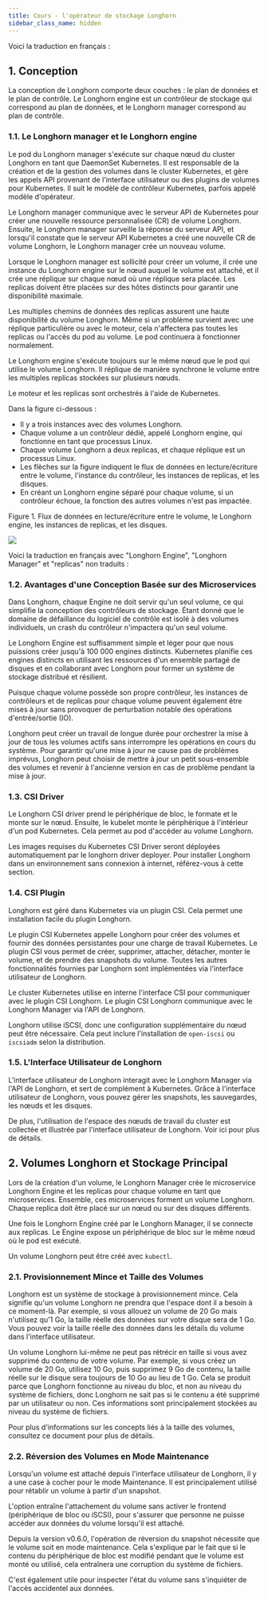 ```yaml
---
title: Cours - l'opérateur de stockage Longhorn
sidebar_class_name: hidden
---
```


Voici la traduction en français :

## 1. Conception

La conception de Longhorn comporte deux couches : le plan de données et le plan de contrôle. Le Longhorn engine est un contrôleur de stockage qui correspond au plan de données, et le Longhorn manager correspond au plan de contrôle.

### 1.1. Le Longhorn manager et le Longhorn engine

Le pod du Longhorn manager s'exécute sur chaque nœud du cluster Longhorn en tant que DaemonSet Kubernetes. Il est responsable de la création et de la gestion des volumes dans le cluster Kubernetes, et gère les appels API provenant de l'interface utilisateur ou des plugins de volumes pour Kubernetes. Il suit le modèle de contrôleur Kubernetes, parfois appelé modèle d'opérateur.

Le Longhorn manager communique avec le serveur API de Kubernetes pour créer une nouvelle ressource personnalisée (CR) de volume Longhorn. Ensuite, le Longhorn manager surveille la réponse du serveur API, et lorsqu'il constate que le serveur API Kubernetes a créé une nouvelle CR de volume Longhorn, le Longhorn manager crée un nouveau volume.

Lorsque le Longhorn manager est sollicité pour créer un volume, il crée une instance du Longhorn engine sur le nœud auquel le volume est attaché, et il crée une réplique sur chaque nœud où une réplique sera placée. Les replicas doivent être placées sur des hôtes distincts pour garantir une disponibilité maximale.

Les multiples chemins de données des replicas assurent une haute disponibilité du volume Longhorn. Même si un problème survient avec une réplique particulière ou avec le moteur, cela n'affectera pas toutes les replicas ou l'accès du pod au volume. Le pod continuera à fonctionner normalement.

Le Longhorn engine s'exécute toujours sur le même nœud que le pod qui utilise le volume Longhorn. Il réplique de manière synchrone le volume entre les multiples replicas stockées sur plusieurs nœuds.

Le moteur et les replicas sont orchestrés à l'aide de Kubernetes.

Dans la figure ci-dessous :

- Il y a trois instances avec des volumes Longhorn.
- Chaque volume a un contrôleur dédié, appelé Longhorn engine, qui fonctionne en tant que processus Linux.
- Chaque volume Longhorn a deux replicas, et chaque réplique est un processus Linux.
- Les flèches sur la figure indiquent le flux de données en lecture/écriture entre le volume, l'instance du contrôleur, les instances de replicas, et les disques.
- En créant un Longhorn engine séparé pour chaque volume, si un contrôleur échoue, la fonction des autres volumes n'est pas impactée.

Figure 1. Flux de données en lecture/écriture entre le volume, le Longhorn engine, les instances de replicas, et les disques.

![](/img/kubernetes/longhorn/how-longhorn-works.svg)

Voici la traduction en français avec "Longhorn Engine", "Longhorn Manager" et "replicas" non traduits :

### 1.2. Avantages d'une Conception Basée sur des Microservices

Dans Longhorn, chaque Engine ne doit servir qu'un seul volume, ce qui simplifie la conception des contrôleurs de stockage. Étant donné que le domaine de défaillance du logiciel de contrôle est isolé à des volumes individuels, un crash du contrôleur n'impactera qu'un seul volume.

Le Longhorn Engine est suffisamment simple et léger pour que nous puissions créer jusqu'à 100 000 engines distincts. Kubernetes planifie ces engines distincts en utilisant les ressources d'un ensemble partagé de disques et en collaborant avec Longhorn pour former un système de stockage distribué et résilient.

Puisque chaque volume possède son propre contrôleur, les instances de contrôleurs et de replicas pour chaque volume peuvent également être mises à jour sans provoquer de perturbation notable des opérations d'entrée/sortie (IO).

Longhorn peut créer un travail de longue durée pour orchestrer la mise à jour de tous les volumes actifs sans interrompre les opérations en cours du système. Pour garantir qu'une mise à jour ne cause pas de problèmes imprévus, Longhorn peut choisir de mettre à jour un petit sous-ensemble des volumes et revenir à l'ancienne version en cas de problème pendant la mise à jour.

### 1.3. CSI Driver

Le Longhorn CSI driver prend le périphérique de bloc, le formate et le monte sur le nœud. Ensuite, le kubelet monte le périphérique à l'intérieur d'un pod Kubernetes. Cela permet au pod d'accéder au volume Longhorn.

Les images requises du Kubernetes CSI Driver seront déployées automatiquement par le longhorn driver deployer. Pour installer Longhorn dans un environnement sans connexion à internet, référez-vous à cette section.

### 1.4. CSI Plugin

Longhorn est géré dans Kubernetes via un plugin CSI. Cela permet une installation facile du plugin Longhorn.

Le plugin CSI Kubernetes appelle Longhorn pour créer des volumes et fournir des données persistantes pour une charge de travail Kubernetes. Le plugin CSI vous permet de créer, supprimer, attacher, détacher, monter le volume, et de prendre des snapshots du volume. Toutes les autres fonctionnalités fournies par Longhorn sont implémentées via l'interface utilisateur de Longhorn.

Le cluster Kubernetes utilise en interne l'interface CSI pour communiquer avec le plugin CSI Longhorn. Le plugin CSI Longhorn communique avec le Longhorn Manager via l'API de Longhorn.

Longhorn utilise iSCSI, donc une configuration supplémentaire du nœud peut être nécessaire. Cela peut inclure l'installation de `open-iscsi` ou `iscsiadm` selon la distribution.

### 1.5. L'Interface Utilisateur de Longhorn

L'interface utilisateur de Longhorn interagit avec le Longhorn Manager via l'API de Longhorn, et sert de complément à Kubernetes. Grâce à l'interface utilisateur de Longhorn, vous pouvez gérer les snapshots, les sauvegardes, les nœuds et les disques.

De plus, l'utilisation de l'espace des nœuds de travail du cluster est collectée et illustrée par l'interface utilisateur de Longhorn. Voir ici pour plus de détails.

## 2. Volumes Longhorn et Stockage Principal

Lors de la création d'un volume, le Longhorn Manager crée le microservice Longhorn Engine et les replicas pour chaque volume en tant que microservices. Ensemble, ces microservices forment un volume Longhorn. Chaque replica doit être placé sur un nœud ou sur des disques différents.

Une fois le Longhorn Engine créé par le Longhorn Manager, il se connecte aux replicas. Le Engine expose un périphérique de bloc sur le même nœud où le pod est exécuté.

Un volume Longhorn peut être créé avec `kubectl`.

### 2.1. Provisionnement Mince et Taille des Volumes

Longhorn est un système de stockage à provisionnement mince. Cela signifie qu'un volume Longhorn ne prendra que l'espace dont il a besoin à ce moment-là. Par exemple, si vous allouez un volume de 20 Go mais n'utilisez qu'1 Go, la taille réelle des données sur votre disque sera de 1 Go. Vous pouvez voir la taille réelle des données dans les détails du volume dans l'interface utilisateur.

Un volume Longhorn lui-même ne peut pas rétrécir en taille si vous avez supprimé du contenu de votre volume. Par exemple, si vous créez un volume de 20 Go, utilisez 10 Go, puis supprimez 9 Go de contenu, la taille réelle sur le disque sera toujours de 10 Go au lieu de 1 Go. Cela se produit parce que Longhorn fonctionne au niveau du bloc, et non au niveau du système de fichiers, donc Longhorn ne sait pas si le contenu a été supprimé par un utilisateur ou non. Ces informations sont principalement stockées au niveau du système de fichiers.

Pour plus d'informations sur les concepts liés à la taille des volumes, consultez ce document pour plus de détails.

### 2.2. Réversion des Volumes en Mode Maintenance

Lorsqu'un volume est attaché depuis l'interface utilisateur de Longhorn, il y a une case à cocher pour le mode Maintenance. Il est principalement utilisé pour rétablir un volume à partir d'un snapshot.

L'option entraîne l'attachement du volume sans activer le frontend (périphérique de bloc ou iSCSI), pour s'assurer que personne ne puisse accéder aux données du volume lorsqu'il est attaché.

Depuis la version v0.6.0, l'opération de réversion du snapshot nécessite que le volume soit en mode maintenance. Cela s'explique par le fait que si le contenu du périphérique de bloc est modifié pendant que le volume est monté ou utilisé, cela entraînera une corruption du système de fichiers.

C'est également utile pour inspecter l'état du volume sans s'inquiéter de l'accès accidentel aux données.